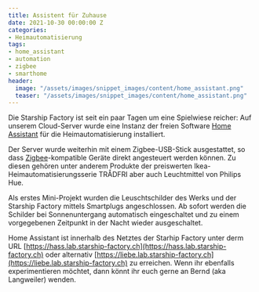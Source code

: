 ```yaml
---
title: Assistent für Zuhause
date: 2021-10-30 00:00:00 Z
categories:
- Heimautomatisierung
tags:
- home_assistant
- automation
- zigbee
- smarthome
header:
  image: "/assets/images/snippet_images/content/home_assistant.png"
  teaser: "/assets/images/snippet_images/content/home_assistant.png"
---
```


Die Starship Factory ist seit ein paar Tagen um eine Spielwiese reicher: Auf unserem Cloud-Server wurde eine Instanz der freien Software [Home Assistant](https://www.home-assistant.io/) für die Heimautomatisierung installiert.

Der Server wurde weiterhin mit einem Zigbee-USB-Stick ausgestattet, so dass [Zigbee](https://de.wikipedia.org/wiki/ZigBee)-kompatible Geräte direkt angesteuert werden können. Zu diesen gehören unter anderem Produkte der preiswerten Ikea-Heimautomatisierungsserie TRÅDFRI aber auch Leuchtmittel von Philips Hue.

Als erstes Mini-Projekt wurden die Leuschtschilder des Werks und der Starship Factory mittels Smartplugs angeschlossen. Ab sofort werden die Schilder bei Sonnenuntergang automatisch eingeschaltet und zu einem vorgegebenen Zeitpunkt in der Nacht wieder ausgeschaltet.

Home Assistant ist innerhalb des Netztes der Starhip Factory unter derm URL [https://hass.lab.starship-factory.ch](https://hass.lab.starship-factory.ch) oder alternativ [https://liebe.lab.starship-factory.ch](https://liebe.lab.starship-factory.ch) zu erreichen. Wenn ihr ebenfalls experimentieren möchtet, dann könnt ihr euch gerne an Bernd (aka Langweiler) wenden.
